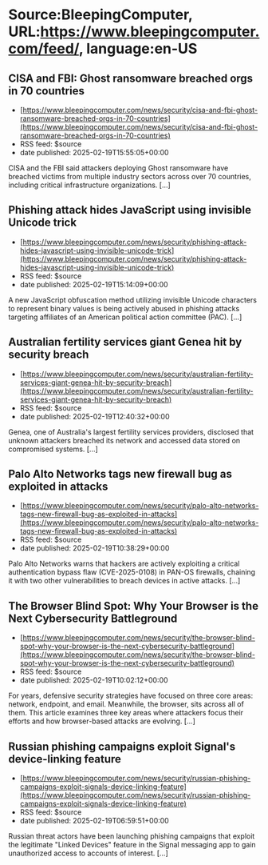 # Source:BleepingComputer, URL:https://www.bleepingcomputer.com/feed/, language:en-US

## CISA and FBI: Ghost ransomware breached orgs in 70 countries
 - [https://www.bleepingcomputer.com/news/security/cisa-and-fbi-ghost-ransomware-breached-orgs-in-70-countries](https://www.bleepingcomputer.com/news/security/cisa-and-fbi-ghost-ransomware-breached-orgs-in-70-countries)
 - RSS feed: $source
 - date published: 2025-02-19T15:55:05+00:00

CISA and the FBI said attackers deploying Ghost ransomware have breached victims from multiple industry sectors across over 70 countries, including critical infrastructure organizations. [...]

## Phishing attack hides JavaScript using invisible Unicode trick
 - [https://www.bleepingcomputer.com/news/security/phishing-attack-hides-javascript-using-invisible-unicode-trick](https://www.bleepingcomputer.com/news/security/phishing-attack-hides-javascript-using-invisible-unicode-trick)
 - RSS feed: $source
 - date published: 2025-02-19T15:14:09+00:00

A new JavaScript obfuscation method utilizing invisible Unicode characters to represent binary values is being actively abused in phishing attacks targeting affiliates of an American political action committee (PAC). [...]

## Australian fertility services giant Genea hit by security breach
 - [https://www.bleepingcomputer.com/news/security/australian-fertility-services-giant-genea-hit-by-security-breach](https://www.bleepingcomputer.com/news/security/australian-fertility-services-giant-genea-hit-by-security-breach)
 - RSS feed: $source
 - date published: 2025-02-19T12:40:32+00:00

​Genea, one of Australia's largest fertility services providers, disclosed that unknown attackers breached its network and accessed data stored on compromised systems. [...]

## Palo Alto Networks tags new firewall bug as exploited in attacks
 - [https://www.bleepingcomputer.com/news/security/palo-alto-networks-tags-new-firewall-bug-as-exploited-in-attacks](https://www.bleepingcomputer.com/news/security/palo-alto-networks-tags-new-firewall-bug-as-exploited-in-attacks)
 - RSS feed: $source
 - date published: 2025-02-19T10:38:29+00:00

Palo Alto Networks warns that hackers are actively exploiting a critical authentication bypass flaw (CVE-2025-0108) in PAN-OS firewalls, chaining it with two other vulnerabilities to breach devices in active attacks. [...]

## The Browser Blind Spot: Why Your Browser is the Next Cybersecurity Battleground
 - [https://www.bleepingcomputer.com/news/security/the-browser-blind-spot-why-your-browser-is-the-next-cybersecurity-battleground](https://www.bleepingcomputer.com/news/security/the-browser-blind-spot-why-your-browser-is-the-next-cybersecurity-battleground)
 - RSS feed: $source
 - date published: 2025-02-19T10:02:12+00:00

For years, defensive security strategies have focused on three core areas: network, endpoint, and email. Meanwhile, the browser, sits across all of them. This article examines three key areas where attackers focus their efforts and how browser-based attacks are evolving. [...]

## Russian phishing campaigns exploit Signal's device-linking feature
 - [https://www.bleepingcomputer.com/news/security/russian-phishing-campaigns-exploit-signals-device-linking-feature](https://www.bleepingcomputer.com/news/security/russian-phishing-campaigns-exploit-signals-device-linking-feature)
 - RSS feed: $source
 - date published: 2025-02-19T06:59:51+00:00

Russian threat actors have been launching phishing campaigns that exploit the legitimate "Linked Devices" feature in the Signal messaging app to gain unauthorized access to accounts of interest. [...]

